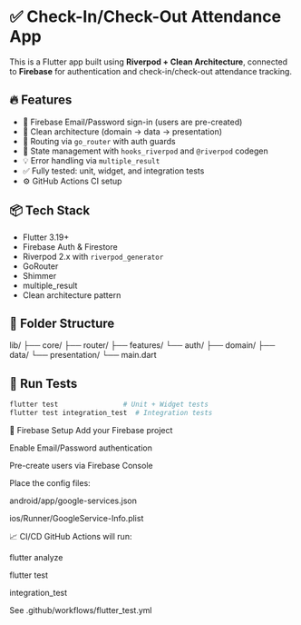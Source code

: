 # ✅ Check-In/Check-Out Attendance App

This is a Flutter app built using **Riverpod + Clean Architecture**, connected to **Firebase** for authentication and check-in/check-out attendance tracking.

## 🔥 Features

- 📲 Firebase Email/Password sign-in (users are pre-created)
- 🧠 Clean architecture (domain → data → presentation)
- 🚀 Routing via `go_router` with auth guards
- 🎯 State management with `hooks_riverpod` and `@riverpod` codegen
- 💡 Error handling via `multiple_result`
- ✅ Fully tested: unit, widget, and integration tests
- ⚙️ GitHub Actions CI setup

## 📦 Tech Stack

- Flutter 3.19+
- Firebase Auth & Firestore
- Riverpod 2.x with `riverpod_generator`
- GoRouter
- Shimmer
- multiple_result
- Clean architecture pattern

## 📁 Folder Structure

lib/
├── core/
├── router/
├── features/
└── auth/
├── domain/
├── data/
└── presentation/
└── main.dart

## 🧪 Run Tests

```bash
flutter test                # Unit + Widget tests
flutter test integration_test  # Integration tests
```

📌 Firebase Setup
Add your Firebase project

Enable Email/Password authentication

Pre-create users via Firebase Console

Place the config files:

android/app/google-services.json

ios/Runner/GoogleService-Info.plist

📈 CI/CD
GitHub Actions will run:

flutter analyze

flutter test

integration_test

See .github/workflows/flutter_test.yml
